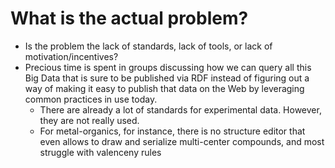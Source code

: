 # What is the actual problem? 

- Is the problem the lack of standards, lack of tools, or lack of motivation/incentives?
- Precious time is spent in groups discussing how we can query all this Big Data that is sure to be published via RDF instead of figuring out a way of making it easy to publish that data on the Web by leveraging common practices in use today.
    - There are already a lot of standards for experimental data. However, they are not really used.
    - For metal-organics, for instance, there is no structure editor that even allows to draw and serialize multi-center compounds, and most struggle with valenceny rules

